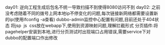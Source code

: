 day01:
逆向工程生成后包名不统一导致扫描不到使得8080访问不到
day02:
之前没考虑随着不同的拨号上网本地ip不停变化的问题,每次链接新网络都需要设置新的ip(使用ifconfig -a查看)
dubbo-admin监控中心配置有问题,目前还处于404状态
将jsp  js  css放在webapp下,使用到资源映射问题,理解拦截形式
分页插件:将pagehelper安装到本地,进行分页测试时出现端口占用错误,需要service下对dubbo的配置端口作出修改
